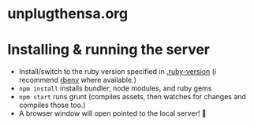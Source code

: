 # unplugthensa.org

# Installing & running the server

- Install/switch to the ruby version specified in [.ruby-version](https://github.com/fightforthefuture/savesecurity.org/blob/production/.ruby-version) (i recommend [rbenv](http://rbenv.org/) where available.)
- `npm install` installs bundler, node modules, and ruby gems
- `npm start` runs grunt (compiles assets, then watches for changes and compiles those too.)
- A browser window will open pointed to the local server! 🎉

